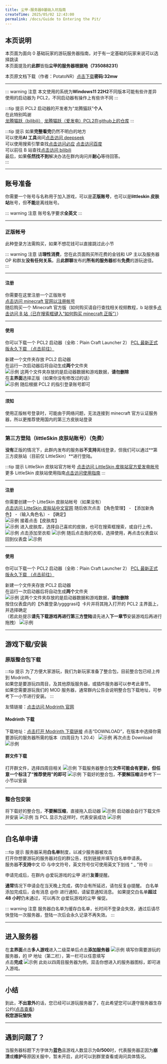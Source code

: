 ```yaml
---
title: 尘甲-服务器0基础入坑指南
createTime: 2025/05/02 12:43:00
permalink: /docs/Guide to Entering the Pit/
---
```


## **本页说明**

本页面为面向 0 基础玩家的游玩服务器指南，对于有一定基础的玩家来说可以选择跳读  
本页面提及的**此群**皆指**尘甲的服务器根据地（735088231）**

本页原文档下载（作者：PotatoNR）[点击下载](https://wwrq.lanzouu.com/i7ALt2v4gm8j)**密码:32mw**  

---

::: warning 注意
本文使用的系统为**Windows11 22H2**不同版本可能有些许差异  
使用的启动器为 PCL2，不同启动器有操作上有些许不同
:::

:::tip 提示
PCL2 启动器的开发者为“龙腾猫跃”**个人**  
在此特别鸣谢  
[龙腾猫跃（bilibili）](https://space.bilibili.com/11343203) [龙腾猫跃（爱发电）](https://afdian.com/a/LTCat)[PCL2在github上的仓库](https://github.com/Meloong-Git/PCL)
:::

:::tip 提示
如果**完整看完**仍然不明白的地方  
可以使用**AI 工具**询问[点击访问 deepseek](https://chat.deepseek.com/)  
可以使用搜索引擎查找[点击访问必应](https://www.bing.com) [点击访问百度](https://www.baidu.com)  
可以前往 B 站查找[点击访问 bilibili](https://www.bilibili.com)  
最后，如果**任然找不到**解决办法在群内询问并**耐心**等待回答。  
:::

---

## 账号准备

你需要一个账号与名称用于加入游戏，可以是**正版账号**，也可以是**littleskin 皮肤站**账号，但**不能**是离线账号。

::: warning 注意
账号名字要求**全英文**
:::

---

### 正版帐号

此种登录方法需购买，如果不想花钱可以直接跳过此小节

::: warning 注意
请**理性消费**，您在此页面购买所花费的金钱和 UP 主以及服务器 OP 和群友**没有任何关系**，且**此群聊**发布的**所有的服务器**都有**免费**的游玩途径。  
:::

---

#### 注册

你需要在这里注册一个正版账号  
[点击访问 minecraft 官网以注册帐号](https://www.minecraft.net/zh-hans)  
随后购买一个 Minecraft 官方版（如何购买请自行查找相关视频教程，b 站很多[点击访问 B 站（已在搜索框键入“如何购买 minecraft 正版”）](https://search.bilibili.com/all?keyword=%E5%A6%82%E4%BD%95%E8%B4%AD%E4%B9%B0minecraft%E6%AD%A3%E7%89%88)）

---

#### 使用

你可以下载一个 PCL2 启动器（全称：Plain Craft Launcher 2）
[PCL 最新正式版永久下载 （点击前往）](https://afdian.com/p/0164034c016c11ebafcb52540025c377)

新建一个文件夹存放 PCL2 启动器  
在运行一次启动器后将自动生成**两个**文件夹  
![示例](/img/03公益服务器/尘甲-服务器0基础入坑指南/01or08.png)
这两个文件夹存放的是启动器数据和游戏数据，**请勿删除**  
在**主界面**选择正版（如果你没有修改过的话）  
![示例](/img/03公益服务器/尘甲-服务器0基础入坑指南/02.png)
随后根据 PCL2 的指引登录账号即可

---

#### 须知

使用正版帐号登录时，可能由于网络问题，无法连接到 minecraft 官方认证服务器，所以更推荐使用国内的第三方皮肤站登录

---

### 第三方登陆（littleSkin 皮肤站账号）（免费）

**没有**正版的情况下，此群内发布的服务器**不支持**离线登录，但我们可以通过**第三方皮肤站（目前仅 LittleSkin）**进行登陆。

:::tip 提示
LittleSkin 皮肤站官方帐号
[点击访问 LittleSkin 皮肤站官方爱发电帐号](https://afdian.com/a/tnqzh123)  
更多 LittleSkin 皮肤站使用指南[点击访问使用指南](https://manual.littlesk.in/)
:::

---

#### 注册

你需要创建一个 LitteSkin 皮肤站帐号（如果没有）  
[点击访问 LitteSkin 皮肤站中文官网](https://littleskin.cn/?lang=zh_CN)
随后依次点击 【角色管理】 - 【添加新角色】 -（输入角色名）- 【确定】  
![示例](/img/03公益服务器/尘甲-服务器0基础入坑指南/03.png)
接着点击【皮肤库】  
![示例](/img/03公益服务器/尘甲-服务器0基础入坑指南/04.png)
进入皮肤库，选择自己喜欢的皮肤，也可在搜索框搜索，或自行上传。  
![示例](/img/03公益服务器/尘甲-服务器0基础入坑指南/05.png)
点击添加至衣柜
![示例](/img/03公益服务器/尘甲-服务器0基础入坑指南/06.png)
随后点击我的衣柜，选择使用，再点击仪表盘以回到仪表盘
![示例](/img/03公益服务器/尘甲-服务器0基础入坑指南/07.png)

---

#### 使用

你可以下载一个 PCL2 启动器（全称：Plain Craft Launcher 2）
[PCL 最新正式版永久下载 （点击前往）](https://afdian.com/p/0164034c016c11ebafcb52540025c377)

新建一个文件夹存放 PCL2 启动器  
在运行一次启动器后将自动生成**两个**文件夹  
![示例](/img/03公益服务器/尘甲-服务器0基础入坑指南/01or08.png)
这两个文件夹存放的是启动器数据和游戏数据，**请勿删除**  
按住仪表盘内的【外置登录/ygggrasil】卡片并将其拖入打开的 PCL2 主界面上，并选择确定  
（若此处提示**请先下载游戏再进行第三方登陆**请先进入**下一章节**安装游戏后再进行拖拽）
![示例](/img/03公益服务器/尘甲-服务器0基础入坑指南/09.png)

---

## 游戏下载/安装

### 原版整合包下载

:::tip 提示
为了方便大家游玩，我们为新玩家准备了整合包，目前整合包已经上传到 Modrinth。  
如果您是要游玩四周目，及其他原版服务器，或插件服务器可以参考此章节。  
如果您需要游玩我们的 MOD 服务器，通常群内公告会说明整合包下载地址，可参考下一小节进行安装。
:::

友情链接：[点击访问 Modrinth 官网](https://modrinth.com/)

#### Modrinth 下载

下载地址：[点击打开 Modrinth 下载链接](https://modrinth.com/modpack/hailancontinent)
点击“DOWNLOAD”，在版本中选择你需要游玩的服务器所需的版本（四周目为 1.20.4）
![示例](/img/03公益服务器/尘甲-服务器0基础入坑指南/11.png)
再次点击 Download
![示例](/img/03公益服务器/尘甲-服务器0基础入坑指南/12.png)

#### 群文件下载

打开群文件，选择四周目相关
![示例](/img/03公益服务器/尘甲-服务器0基础入坑指南/13.png)
下载服务器整合包**文件可能会有更新，但任意一个标注了“推荐使用”的即可**
![示例](/img/03公益服务器/尘甲-服务器0基础入坑指南/14.png)
下载好的整合包，**不要解压缩**请参考下一小节以安装

---

### 整合包安装

将下载好的整合包，**不要解压缩**，直接拖入启动器
![示例](/img/03公益服务器/尘甲-服务器0基础入坑指南/15.png)
启动器会自行下载文件并安装
![示例](/img/03公益服务器/尘甲-服务器0基础入坑指南/16.png)
当 PCL 显示为这样时，代表安装成功
![示例](/img/03公益服务器/尘甲-服务器0基础入坑指南/17.png)

---

## 白名单申请

:::tip 提示
服务器采用**白名单**制度，以减少服务器被攻击  
打开你想要游玩的服务器对应的群公告，找到链接并填写白名单申请表。  
服务器**不支持**中文 ID 与中文符号，英文符号仅可使用英文下划线 “ _ ”符号
:::

申请完成后，在群内 @爱玩游戏的尘甲 进行**友善**提醒。

**通常**情况下申请会在当天晚上完成，偶尔会有所延迟，请勿反复@提醒。
白名单添加完成后，会有消息 @你 进行通知，请留意通知消息。
如果提交白名单**超过 48 小时**仍未通过，可以再次 @爱玩游戏的尘甲 催促。

::: warning 注意
服务器白名单为缓存白名单，长时间不登录会失效，通过后请尽快登陆一次服务器，登陆一次后会永久记录不再失效。
:::

---

## 进入服务器

在**主界面**点击**多人游戏**进入二级菜单后点击**添加服务器**
![示例](/img/03公益服务器/尘甲-服务器0基础入坑指南/18.png)
填写你需要游玩的服务器，的 IP 地址（第二栏），第一栏可以任意填写  
点击**完成**
![示例](/img/03公益服务器/尘甲-服务器0基础入坑指南/19.png)
此处以四周目服务器为例，双击你想进入的服务器图标，即可进入游戏。

---

## 小结

到此，**不出意外**的话，您已经可以游玩服务器了，在此希望您可以遵守服务器生存公约([点击查看](./四周目/02服务器生存公约.md))  
**祝您游玩愉快**

---

## 遇到问题了？
当服务器标题下方字体为**蓝色**且游戏人数显示为**0/500**时，代表服务器正因为**崩溃**或**维护**等原因关服中，暂未开启，此时可以到群里查看或询问具体情况。  


